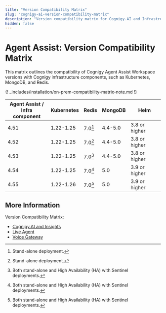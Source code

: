 ```yaml
---
title: "Version Compatibility Matrix"
slug: "cognigy-ai-version-compatibility-matrix"
description: "Version compatibility matrix for Cognigy.AI and Infrastructure Components provides valuable insights and ensures seamless integration and upgrades for optimal performance."
hidden: false
---
```


# Agent Assist: Version Compatibility Matrix

This matrix outlines the compatibility of Cognigy Agent Assist Workspace versions with Cognigy infrastructure components,
such as Kubernetes, MongoDB, and Redis.

{! _includes/installation/on-prem-compatibility-matrix-note.md !}

| Agent Assist /<br> Infra component | Kubernetes | Redis    | MongoDB | Helm          |
|------------------------------------|------------|----------|---------|---------------|
| 4.51                               | 1.22-1.25  | 7.0[^*]  | 4.4-5.0 | 3.8 or higher |
| 4.52                               | 1.22-1.25  | 7.0[^*]  | 4.4-5.0 | 3.8 or higher |
| 4.53                               | 1.22-1.25  | 7.0[^**] | 4.4-5.0 | 3.8 or higher |
| 4.54                               | 1.22-1.25  | 7.0[^**] | 5.0     | 3.9 or higher |
| 4.55                               | 1.22-1.26  | 7.0[^**] | 5.0     | 3.9 or higher |


[^*]: Stand-alone deployment.

[^**]: Both stand-alone and High Availability (HA) with Sentinel deployments.

## More Information

Version Compatibility Matrix:

- [Cognigy.AI and Insights](../../ai/installation/version-compatibility-matrix.md)
- [Live Agent](../../live-agent/installation/deployment/version-compatibility-matrix.md)
- [Voice Gateway](../../voicegateway/installation/version-compatibility-matrix.md)